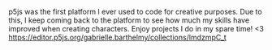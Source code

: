 p5js was the first platform I ever used to code for creative purposes. Due to this, I keep coming back to the platform to see how much my skills have improved when creating characters. Enjoy projects I do in my spare time! <3
https://editor.p5js.org/gabrielle.barthelmy/collections/lmdzmpC_t
